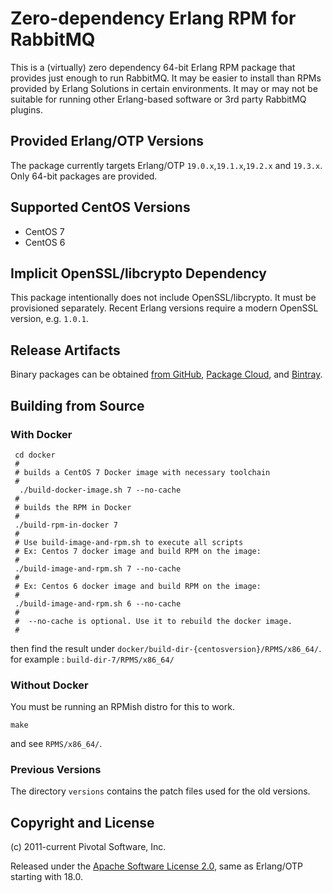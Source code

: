 # Zero-dependency Erlang RPM for RabbitMQ

This is a (virtually) zero dependency 64-bit Erlang RPM package that provides just enough to run RabbitMQ.
It may be easier to install than RPMs provided by Erlang Solutions in certain environments.
It may or may not be suitable for running other Erlang-based software or 3rd party RabbitMQ
plugins.

## Provided Erlang/OTP Versions

The package currently targets Erlang/OTP `19.0.x`,`19.1.x`,`19.2.x` and `19.3.x`. Only 64-bit packages are provided.

## Supported CentOS Versions

 * CentOS 7
 * CentOS 6

## Implicit OpenSSL/libcrypto Dependency

This package intentionally does not include OpenSSL/libcrypto. It must be provisioned separately.
Recent Erlang versions require a modern OpenSSL version, e.g. `1.0.1`.

## Release Artifacts

Binary packages can be obtained [from GitHub](https://github.com/rabbitmq/erlang-rpm/releases), [Package Cloud](https://packagecloud.io/rabbitmq/erlang), and [Bintray](https://bintray.com/rabbitmq/erlang).

## Building from Source

### With Docker
     	 
     cd docker
     #
     # builds a CentOS 7 Docker image with necessary toolchain
     # 
      ./build-docker-image.sh 7 --no-cache
     #
     # builds the RPM in Docker
     #
     ./build-rpm-in-docker 7
     #
     # Use build-image-and-rpm.sh to execute all scripts 
     # Ex: Centos 7 docker image and build RPM on the image:
     #
     ./build-image-and-rpm.sh 7 --no-cache
     #
     # Ex: Centos 6 docker image and build RPM on the image:
     #
     ./build-image-and-rpm.sh 6 --no-cache
     # 
     #  --no-cache is optional. Use it to rebuild the docker image.
     #

then find the result under `docker/build-dir-{centosversion}/RPMS/x86_64/`. 
for example : `build-dir-7/RPMS/x86_64/`

### Without Docker

You must be running an RPMish distro for this to work.

    make

and see `RPMS/x86_64/`.

### Previous Versions

The directory `versions` contains the patch files used for the old versions.


## Copyright and License

(c) 2011-current Pivotal Software, Inc.

Released under the [Apache Software License 2.0](https://github.com/rabbitmq/erlang-rpm-packaging/blob/master/Erlang_ASL2_LICENSE.txt),
same as Erlang/OTP starting with 18.0.
